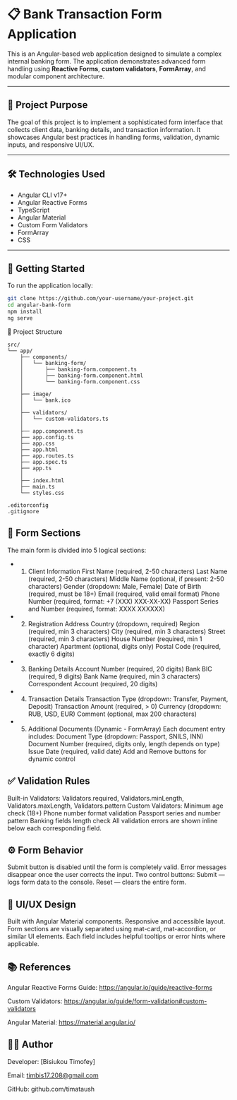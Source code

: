 # 📋 Bank Transaction Form Application

This is an Angular-based web application designed to simulate a complex internal banking form. The application demonstrates advanced form handling using **Reactive Forms**, **custom validators**, **FormArray**, and modular component architecture.

---

## 🎯 Project Purpose

The goal of this project is to implement a sophisticated form interface that collects client data, banking details, and transaction information. It showcases Angular best practices in handling forms, validation, dynamic inputs, and responsive UI/UX.

---

## 🛠 Technologies Used

- Angular CLI v17+
- Angular Reactive Forms
- TypeScript
- Angular Material
- Custom Form Validators
- FormArray
- CSS

---

## 🚀 Getting Started

To run the application locally:

```bash
git clone https://github.com/your-username/your-project.git
cd angular-bank-form
npm install
ng serve
```


🧱 Project Structure
```
src/
└── app/
    ├── components/
    │   └── banking-form/
    │       ├── banking-form.component.ts
    │       ├── banking-form.component.html
    │       └── banking-form.component.css
    │
    ├── image/
    │   └── bank.ico
    │
    ├── validators/
    │   └── custom-validators.ts
    │
    ├── app.component.ts
    ├── app.config.ts
    ├── app.css
    ├── app.html
    ├── app.routes.ts
    ├── app.spec.ts
    ├── app.ts
    │
    ├── index.html
    ├── main.ts
    └── styles.css

.editorconfig
.gitignore
```

## 📌 Form Sections
The main form is divided into 5 logical sections:
- 1. Client Information
   First Name (required, 2-50 characters)
   Last Name (required, 2-50 characters)
   Middle Name (optional, if present: 2-50 characters)
   Gender (dropdown: Male, Female)
   Date of Birth (required, must be 18+)
   Email (required, valid email format)
   Phone Number (required, format: +7 (XXX) XXX-XX-XX)
   Passport Series and Number (required, format: XXXX XXXXXX)
- 2. Registration Address
   Country (dropdown, required)
   Region (required, min 3 characters)
   City (required, min 3 characters)
   Street (required, min 3 characters)
   House Number (required, min 1 character)
   Apartment (optional, digits only)
   Postal Code (required, exactly 6 digits)
- 3. Banking Details
   Account Number (required, 20 digits)
   Bank BIC (required, 9 digits)
   Bank Name (required, min 3 characters)
   Correspondent Account (required, 20 digits)
- 4. Transaction Details
   Transaction Type (dropdown: Transfer, Payment, Deposit)
   Transaction Amount (required, > 0)
   Currency (dropdown: RUB, USD, EUR)
   Comment (optional, max 200 characters)
- 5. Additional Documents (Dynamic - FormArray)
   Each document entry includes:
   Document Type (dropdown: Passport, SNILS, INN)
   Document Number (required, digits only, length depends on type)
   Issue Date (required, valid date)
   Add and Remove buttons for dynamic control
## ✅ Validation Rules
   Built-in Validators: Validators.required, Validators.minLength, Validators.maxLength, Validators.pattern
   Custom Validators:
   Minimum age check (18+)
   Phone number format validation
   Passport series and number pattern
   Banking fields length check
   All validation errors are shown inline below each corresponding field.
## ⚙️ Form Behavior
   Submit button is disabled until the form is completely valid.
   Error messages disappear once the user corrects the input.
   Two control buttons:
   Submit — logs form data to the console.
   Reset — clears the entire form.
## 🎨 UI/UX Design
   Built with Angular Material components.
   Responsive and accessible layout.
   Form sections are visually separated using mat-card, mat-accordion, or similar UI elements.
   Each field includes helpful tooltips or error hints where applicable.

## 📚 References
Angular Reactive Forms Guide: https://angular.io/guide/reactive-forms

Custom Validators: https://angular.io/guide/form-validation#custom-validators

Angular Material: https://material.angular.io/

## 👨‍💻 Author
Developer: [Bisiukou Timofey]

Email: timbis17.208@gmail.com

GitHub: github.com/timataush
